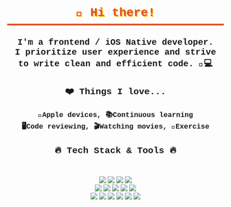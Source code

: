 <div align="center">
<h1 style="color: #e34f26; text-shadow: 2px 2px #FFC107; font-family: 'Courier New', Courier, monospace; border-bottom: 4px solid #E34F26; padding: 10px;">👋 Hi there!</h1>
</div>
<div align="center">
<h3 style="font-family: 'Courier New'; font-size: 20px;">I'm a frontend / iOS Native developer.<br />I prioritize user experience and strive to write clean and efficient code. 📱💻</h3>
</div>

<div align="center">
<h2 style="font-family: 'Courier New';" data-ke-size="size23">❤️ Things I love...</h2>
<h3 style="font-family: 'Courier New';" data-ke-size="size20">🍎Apple devices, 📚Continuous learning<br />🖥Code reviewing, 🎬Watching movies, 🏃Exercise</h3>
</div>
<div align="center">
<h2 style="font-family: 'Courier New';" data-ke-size="size23">🔥 Tech Stack &amp; Tools 🔥</h2>
</div>
<p data-ke-size="size16">&nbsp;</p>

<div align="center">
  <img src="https://img.shields.io/badge/-JavaScript-F7DF1E?style=flat-square&amp;logo=javascript&amp;logoColor=black" /> 
  <img src="https://img.shields.io/badge/-TypeScript-3178C6?style=flat-square&amp;logo=typescript&amp;logoColor=white" />
  <img src="https://img.shields.io/badge/-Objective--C-007ACC?style=flat-square&amp;logo=c&amp;logoColor=white" /> 
  <img src="https://img.shields.io/badge/-Swift-FA7343?style=flat-square&amp;logo=swift&amp;logoColor=white" />
</div>

<div align="center">
  <img src="https://img.shields.io/badge/-Node.js-339933?style=flat-square&amp;logo=node.js&amp;logoColor=white" /> 
  <img src="https://img.shields.io/badge/-Alamofire-FF5733?style=flat-square&amp;logo=swift&amp;logoColor=white" />
  <img src="https://img.shields.io/badge/-Realm-39477F?style=flat-square&amp;logo=realm&amp;logoColor=white" />
  <img src="https://img.shields.io/badge/-RxSwift-B7178C?style=flat-square&amp;logo=swift&amp;logoColor=white" />
  <img src="https://img.shields.io/badge/-RxCocoa-8A2BE2?style=flat-square&amp;logo=swift&amp;logoColor=white" />
</div>

<div align="center">
  <img src="https://img.shields.io/badge/-UIKit-FB6E00?style=flat-square&amp;logo=uikit&amp;logoColor=white" />
  <img src="https://img.shields.io/badge/-React-61DAFB?style=flat-square&amp;logo=react&amp;logoColor=white" />
  <img src="https://img.shields.io/badge/-React Native-000000?style=flat-square&amp;logo=react&amp;logoColor=white" />
  <img src="https://img.shields.io/badge/-Redux-764ABC?style=flat-square&amp;logo=redux&amp;logoColor=white" />
  <img src="https://img.shields.io/badge/-Next.js-000000?style=flat-square&amp;logo=next.js&amp;logoColor=white" />
  <img src="https://img.shields.io/badge/-Ant Design-0170FE?style=flat-square&amp;logo=ant-design&amp;logoColor=white" />
</div>

